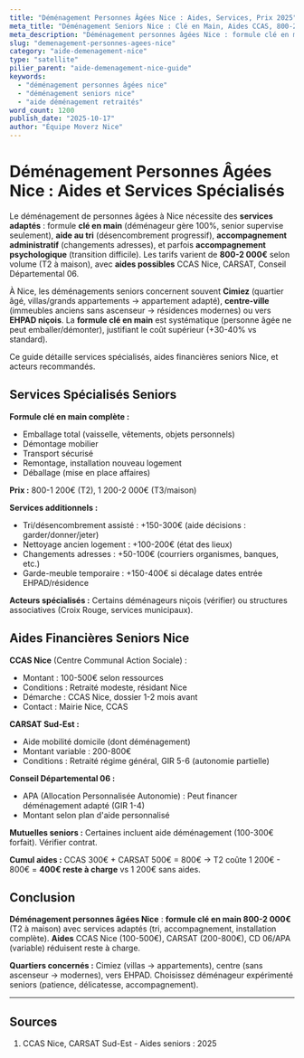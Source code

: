 ```yaml
---
title: "Déménagement Personnes Âgées Nice : Aides, Services, Prix 2025"
meta_title: "Déménagement Seniors Nice : Clé en Main, Aides CCAS, 800-2000€"
meta_description: "Déménagement personnes âgées Nice : formule clé en main 800-2000€, aides CCAS/CARSAT, services spécialisés. Cimiez, centre. Guide seniors."
slug: "demenagement-personnes-agees-nice"
category: "aide-demenagement-nice"
type: "satellite"
pilier_parent: "aide-demenagement-nice-guide"
keywords:
  - "déménagement personnes âgées nice"
  - "déménagement seniors nice"
  - "aide déménagement retraités"
word_count: 1200
publish_date: "2025-10-17"
author: "Équipe Moverz Nice"
---
```


# Déménagement Personnes Âgées Nice : Aides et Services Spécialisés

Le déménagement de personnes âgées à Nice nécessite des **services adaptés** : formule **clé en main** (déménageur gère 100%, senior supervise seulement), **aide au tri** (désencombrement progressif), **accompagnement administratif** (changements adresses), et parfois **accompagnement psychologique** (transition difficile). Les tarifs varient de **800-2 000€** selon volume (T2 à maison), avec **aides possibles** CCAS Nice, CARSAT, Conseil Départemental 06.

À Nice, les déménagements seniors concernent souvent **Cimiez** (quartier âgé, villas/grands appartements → appartement adapté), **centre-ville** (immeubles anciens sans ascenseur → résidences modernes) ou vers **EHPAD niçois**. La **formule clé en main** est systématique (personne âgée ne peut emballer/démonter), justifiant le coût supérieur (+30-40% vs standard).

Ce guide détaille services spécialisés, aides financières seniors Nice, et acteurs recommandés.

## Services Spécialisés Seniors

**Formule clé en main complète :**
- Emballage total (vaisselle, vêtements, objets personnels)
- Démontage mobilier
- Transport sécurisé
- Remontage, installation nouveau logement
- Déballage (mise en place affaires)

**Prix :** 800-1 200€ (T2), 1 200-2 000€ (T3/maison)

**Services additionnels :**
- Tri/désencombrement assisté : +150-300€ (aide décisions : garder/donner/jeter)
- Nettoyage ancien logement : +100-200€ (état des lieux)
- Changements adresses : +50-100€ (courriers organismes, banques, etc.)
- Garde-meuble temporaire : +150-400€ si décalage dates entrée EHPAD/résidence

**Acteurs spécialisés :** Certains déménageurs niçois (vérifier) ou structures associatives (Croix Rouge, services municipaux).

## Aides Financières Seniors Nice

**CCAS Nice** (Centre Communal Action Sociale) :
- Montant : 100-500€ selon ressources
- Conditions : Retraité modeste, résidant Nice
- Démarche : CCAS Nice, dossier 1-2 mois avant
- Contact : Mairie Nice, CCAS

**CARSAT Sud-Est :**
- Aide mobilité domicile (dont déménagement)
- Montant variable : 200-800€
- Conditions : Retraité régime général, GIR 5-6 (autonomie partielle)

**Conseil Départemental 06 :**
- APA (Allocation Personnalisée Autonomie) : Peut financer déménagement adapté (GIR 1-4)
- Montant selon plan d'aide personnalisé

**Mutuelles seniors :** Certaines incluent aide déménagement (100-300€ forfait). Vérifier contrat.

**Cumul aides :** CCAS 300€ + CARSAT 500€ = 800€ → T2 coûte 1 200€ - 800€ = **400€ reste à charge** vs 1 200€ sans aides.

## Conclusion

**Déménagement personnes âgées Nice** : **formule clé en main 800-2 000€** (T2 à maison) avec services adaptés (tri, accompagnement, installation complète). **Aides** CCAS Nice (100-500€), CARSAT (200-800€), CD 06/APA (variable) réduisent reste à charge.

**Quartiers concernés :** Cimiez (villas → appartements), centre (sans ascenseur → modernes), vers EHPAD. Choisissez déménageur expérimenté seniors (patience, délicatesse, accompagnement).

---

## Sources

1. CCAS Nice, CARSAT Sud-Est - Aides seniors : 2025


